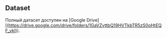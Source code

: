 ## Dataset
Полный датасет доступен на [Google Drive][(https://drive.google.com/drive/folders/1GaVZyttbQ19HVTkbTR5zS0oHtEQF_vkI)).  
